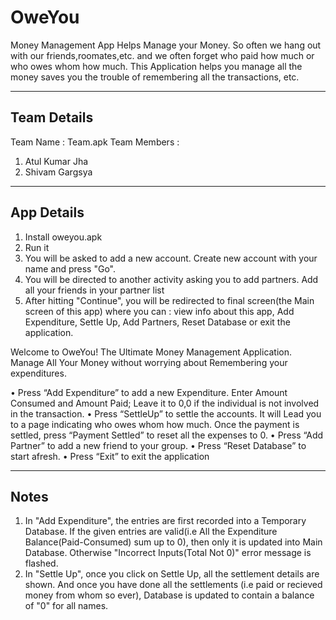 OweYou
======

Money Management App
Helps Manage your Money.
So often we hang out with our friends,roomates,etc. and we often forget who paid how much
or who owes whom how much. This Application helps you manage all the money saves you the trouble
of remembering all the transactions, etc.



---------------
Team Details
---------------
Team Name : Team.apk
Team Members : 
   1. Atul Kumar Jha
   2. Shivam Gargsya

----------------
App Details
----------------
1. Install oweyou.apk
2. Run it
3. You will be asked to add a new account. Create new account with your name and press "Go".
4. You will be directed to another activity asking you to add partners. Add all your friends in your partner list
5. After hitting "Continue", you will be redirected to final screen(the Main screen of this app) where you can :
   view info about this app, Add Expenditure, Settle Up, Add Partners, Reset Database or exit the application.


Welcome to OweYou!
The Ultimate Money Management Application.
Manage All Your Money without worrying about 
Remembering your expenditures.

•	Press “Add Expenditure” to add a new Expenditure.
Enter Amount Consumed and Amount Paid; Leave it to
0,0 if the individual is not involved in the transaction.
•	Press “SettleUp” to settle the accounts. It will Lead you to 
a page indicating who owes whom how much. Once the
payment is settled, press “Payment Settled” to reset all the
expenses to 0.
•	Press “Add Partner” to add a new friend to your group.
•	Press “Reset Database” to start afresh.
•	Press “Exit” to exit the application

-----------------------------
Notes
-----------------------------
1. In "Add Expenditure", the entries are first recorded into a Temporary Database.
   If the given entries are valid(i.e All the Expenditure Balance(Paid-Consumed) sum up to 0), then only it is updated
   into Main Database. Otherwise "Incorrect Inputs(Total Not 0)" error message is flashed.
2. In "Settle Up", once you click on Settle Up, all the settlement details are shown. And once you have done all the settlements
   (i.e paid or recieved money from whom so ever), Database is updated to contain a balance of "0" for all names.


